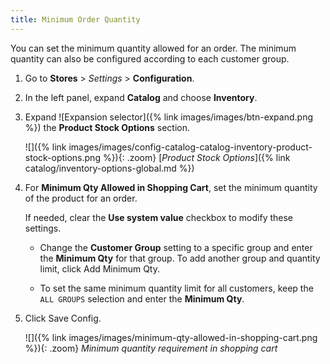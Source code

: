 ```yaml
---
title: Minimum Order Quantity
---
```


You can set the minimum quantity allowed for an order. The minimum quantity can also be configured according to each customer group.

1. Go to **Stores** > _Settings_ > **Configuration**.

1. In the left panel, expand **Catalog** and choose **Inventory**.

1. Expand ![Expansion selector]({% link images/images/btn-expand.png %}) the **Product Stock Options** section.

   ![]({% link images/images/config-catalog-catalog-inventory-product-stock-options.png %}){: .zoom}
   [_Product Stock Options_]({% link catalog/inventory-options-global.md %})

1. For **Minimum Qty Allowed in Shopping Cart**, set the minimum quantity of the product for an order.

    If needed, clear the **Use system value** checkbox to modify these settings.

    - Change the **Customer Group** setting to a specific group and enter the **Minimum Qty** for that group. To add another group and quantity limit, click <span class="btn">Add Minimum Qty<span class="btn">.

    - To set the same minimum quantity limit for all customers, keep the `ALL GROUPS` selection and enter the **Minimum Qty**.

1. Click <span class="btn">Save Config</span>.

    ![]({% link images/images/minimum-qty-allowed-in-shopping-cart.png %}){: .zoom}
    _Minimum quantity requirement in shopping cart_
